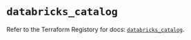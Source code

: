 # `databricks_catalog`

Refer to the Terraform Registory for docs: [`databricks_catalog`](https://registry.terraform.io/providers/databricks/databricks/1.25.1/docs/resources/catalog).
